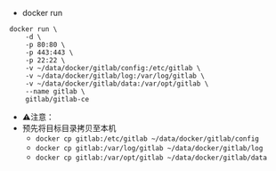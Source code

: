 - docker run
```
docker run \
    -d \
    -p 80:80 \
    -p 443:443 \
    -p 22:22 \
    -v ~/data/docker/gitlab/config:/etc/gitlab \
    -v ~/data/docker/gitlab/log:/var/log/gitlab \
    -v ~/data/docker/gitlab/data:/var/opt/gitlab \
    --name gitlab \
    gitlab/gitlab-ce
```
- ⚠️注意：
- 预先将目标目录拷贝至本机
  - `docker cp gitlab:/etc/gitlab ~/data/docker/gitlab/config`
  - `docker cp gitlab:/var/log/gitlab ~/data/docker/gitlab/log`
  - `docker cp gitlab:/var/opt/gitlab ~/data/docker/gitlab/data`
